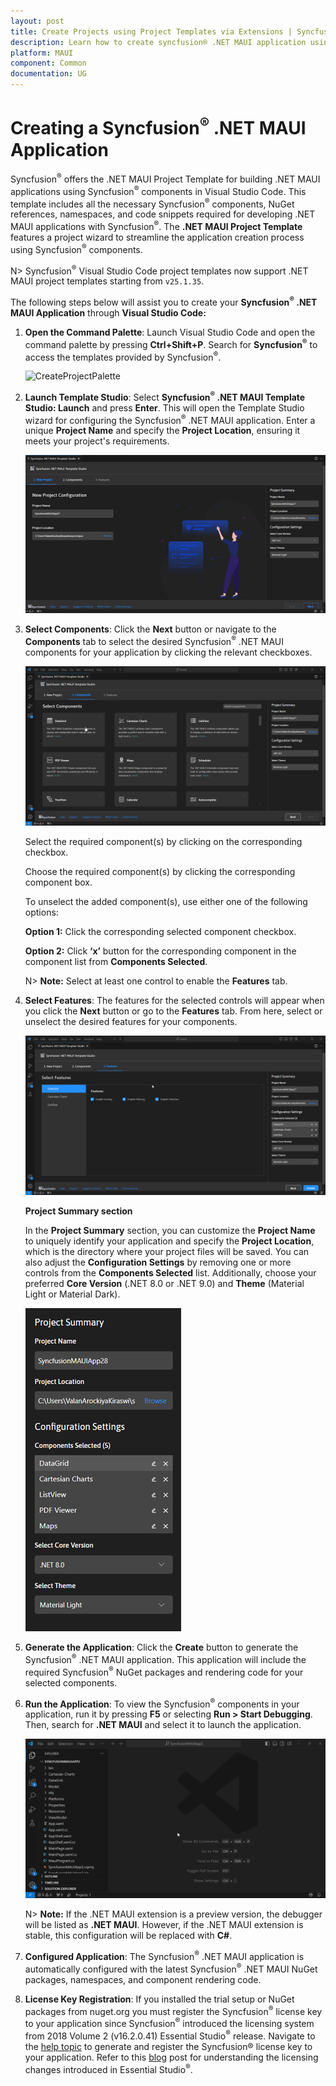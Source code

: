 ```yaml
---
layout: post
title: Create Projects using Project Templates via Extensions | Syncfusion®
description: Learn how to create syncfusion® .NET MAUI application using the Syncfusion® .NET MAUI Extension for Visual Studio Code.
platform: MAUI
component: Common
documentation: UG
---
```


# Creating a Syncfusion<sup>®</sup> .NET MAUI Application

Syncfusion<sup>®</sup> offers the .NET MAUI Project Template for building .NET MAUI applications using Syncfusion<sup>®</sup> components in Visual Studio Code. This template includes all the necessary Syncfusion<sup>®</sup> components, NuGet references, namespaces, and code snippets required for developing .NET MAUI applications with Syncfusion<sup>®</sup>. The **.NET MAUI Project Template** features a project wizard to streamline the application creation process using Syncfusion<sup>®</sup> components.

N> Syncfusion<sup>®</sup> Visual Studio Code project templates now support .NET MAUI project templates starting from `v25.1.35`.

The following steps below will assist you to create your **Syncfusion<sup>®</sup> .NET MAUI Application** through **Visual Studio Code:**

1.	**Open the Command Palette**: Launch Visual Studio Code and open the command palette by pressing **Ctrl+Shift+P**. Search for **Syncfusion<sup>®</sup>** to access the templates provided by Syncfusion<sup>®</sup>.

    ![CreateProjectPalette](images/CreateProjectPalette.png)

2.	**Launch Template Studio**: Select **Syncfusion<sup>®</sup> .NET MAUI Template Studio: Launch** and press **Enter**. This will open the Template Studio wizard for configuring the Syncfusion<sup>®</sup> .NET MAUI application. Enter a unique **Project Name** and specify the **Project Location**, ensuring it meets your project's requirements.

    ![CreateProject](images/TemplateStudioWizard.png)

3.	**Select Components**: Click the **Next** button or navigate to the **Components** tab to select the desired Syncfusion<sup>®</sup> .NET MAUI components for your application by clicking the relevant checkboxes.

    ![SelectComponents](images/MAUIControlSelection.gif)

    Select the required component(s) by clicking on the corresponding checkbox.

    Choose the required component(s) by clicking the corresponding component box.

    To unselect the added component(s), use either one of the following options:

    **Option 1:** Click the corresponding selected component checkbox.

    **Option 2:** Click **‘x’** button for the corresponding component in the component list from **Components Selected**.

    N> **Note:** Select at least one control to enable the **Features** tab.

4. **Select Features**: The features for the selected controls will appear when you click the **Next** button or go to the **Features** tab. From here, select or unselect the desired features for your components.

    ![SelectFeatures](images/MAUIControlFeatureSelection.gif)

    **Project Summary section**

    In the **Project Summary** section, you can customize the **Project Name** to uniquely identify your application and specify the **Project Location**, which is the directory where your project files will be saved. You can also adjust the **Configuration Settings** by removing one or more controls from the **Components Selected** list. Additionally, choose your preferred **Core Version** (.NET 8.0 or .NET 9.0) and **Theme** (Material Light or Material Dark).

    ![ProjectSummary](images/MAUIProjectSummary.png)

5.	**Generate the Application**: Click the **Create** button to generate the Syncfusion<sup>®</sup> .NET MAUI application. This application will include the required Syncfusion<sup>®</sup> NuGet packages and rendering code for your selected components.

6.  **Run the Application**: To view the Syncfusion<sup>®</sup> components in your application, run it by pressing **F5** or selecting **Run > Start Debugging**. Then, search for **.NET MAUI** and select it to launch the application.

    ![Debug](images/Debug.gif)

    N> **Note:** If the .NET MAUI extension is a preview version, the debugger will be listed as **.NET MAUI**. However, if the .NET MAUI extension is stable, this configuration will be replaced with **C#**.

7.	**Configured Application**: The Syncfusion<sup>®</sup> .NET MAUI application is automatically configured with the latest Syncfusion<sup>®</sup> .NET MAUI NuGet packages, namespaces, and component rendering code.

8.	**License Key Registration**: If you installed the trial setup or NuGet packages from nuget.org you must register the Syncfusion<sup>®</sup> license key to your application since Syncfusion<sup>®</sup> introduced the licensing system from 2018 Volume 2 (v16.2.0.41) Essential Studio<sup>®</sup> release. Navigate to the [help topic](https://help.syncfusion.com/common/essential-studio/licensing/overview#how-to-generate-syncfusion-license-key) to generate and register the Syncfusion® license key to your application. Refer to this [blog](https://www.syncfusion.com/blogs/post/whats-new-in-2018-volume-2.aspx?_ga=2.11237684.1233358434.1587355730-230058891.1567654773) post for understanding the licensing changes introduced in Essential Studio<sup>®</sup>.

